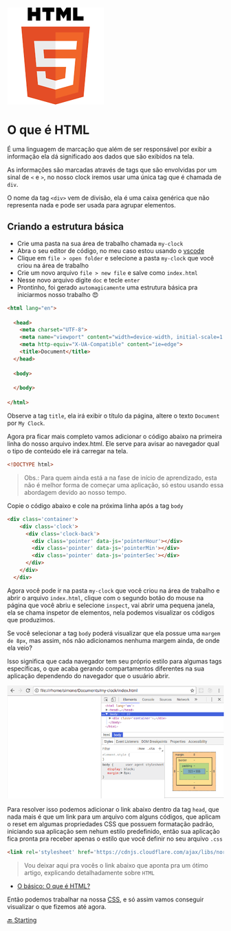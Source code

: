 ![html](html.png)

# O que é HTML

É uma linguagem de marcação que além de ser responsável por exibir a informação ela dá significado aos dados que são exibidos na tela.

As informações são marcadas através de tags que são envolvidas por um sinal de `<` e `>`, no nosso clock iremos usar uma única tag que é chamada de `div`.

O nome da tag `<div>` vem de divisão, ela é uma caixa genérica que não representa nada e pode ser usada para agrupar elementos.

## Criando a estrutura básica

* Crie uma pasta na sua área de trabalho chamada `my-clock`
* Abra o seu editor de código, no meu caso estou usando o [vscode](https://code.visualstudio.com/)
* Clique em `file > open folder` e selecione a pasta `my-clock` que você criou na área de trabalho
* Crie um novo arquivo `file > new file` e salve como `index.html`
* Nesse novo arquivo digite `doc` e tecle `enter`
* Prontinho, foi gerado `automagicamente` uma estrutura básica pra iniciarmos nosso trabalho 😍

```HTML
<html lang="en">

  <head>
    <meta charset="UTF-8">
    <meta name="viewport" content="width=device-width, initial-scale=1.0">
    <meta http-equiv="X-UA-Compatible" content="ie=edge">
    <title>Document</title>
  </head>

  <body>

  </body>

</html>
```

Observe a tag `title`, ela irá exibir o título da página, altere o texto `Document` por `My Clock`.

Agora pra ficar mais completo vamos adicionar o código abaixo na primeira linha do nosso arquivo index.html. Ele serve para avisar ao navegador qual o tipo de conteúdo ele irá carregar na tela.

```HTML
<!DOCTYPE html>
```

> Obs.: Para quem ainda está a na fase de início de aprendizado, esta não é melhor forma de começar uma aplicação, só estou usando essa abordagem devido ao nosso tempo.

Copie o código abaixo e cole na próxima linha após a tag `body`

```HTML
<div class='container'>
    <div class='clock'>
      <div class='clock-back'>
        <div class='pointer' data-js='pointerHour'></div>
        <div class='pointer' data-js='pointerMin'></div>
        <div class='pointer' data-js='pointerSec'></div>
      </div>
    </div>
  </div>
```

Agora você pode ir na pasta `my-clock` que você criou na área de trabalho e abrir o arquivo `index.html`, clique com o segundo botão do mouse na página que você abriu e selecione `inspect`, vai abrir uma pequena janela, ela se chama inspetor de elementos, nela podemos visualizar os códigos que produzimos.

Se você selecionar a tag `body` poderá visualizar que ela possue uma `margem de 8px`, mas assim, nós não adicionamos nenhuma margem ainda, de onde ela veio?

Isso significa que cada navegador tem seu próprio estilo para algumas tags específicas, o que acaba gerando compartamentos diferentes na sua aplicação dependendo do navegador que o usuário abrir.

![inspec body](body.png)

Para resolver isso podemos adicionar o link abaixo dentro da tag `head`, que nada mais é que um link para um arquivo com alguns códigos, que aplicam o reset em algumas propriedades CSS que possuem formatação padrão, iniciando sua aplicação sem nehum estilo predefinido, então sua aplicação fica pronta pra receber apenas o estilo que você definir no seu arquivo `.css`

```HTML
<link rel='stylesheet' href='https://cdnjs.cloudflare.com/ajax/libs/normalize/5.0.0/normalize.min.css'>
```

> Vou deixar aqui pra vocês o link abaixo que aponta pra um ótimo artigo, explicando detalhadamente sobre `HTML`

* [O básico: O que é HTML?](https://tableless.com.br/o-que-html-basico/)

Então podemos trabalhar na nossa [CSS](css.md), e só assim vamos conseguir visualizar o que fizemos até agora.

[🔙 Starting](starting.md)
